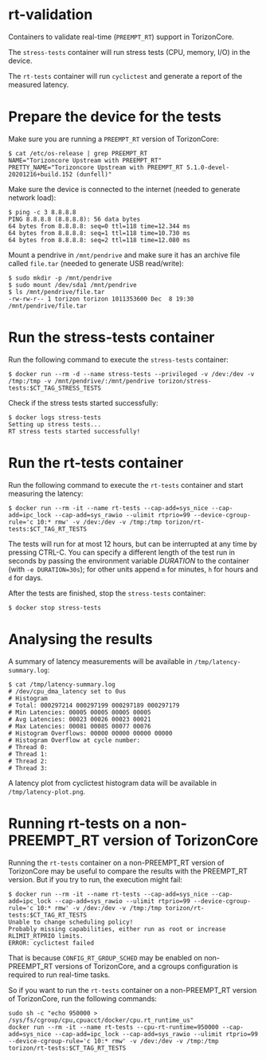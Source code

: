 # rt-validation

Containers to validate real-time (`PREEMPT_RT`) support in TorizonCore.

The `stress-tests` container will run stress tests (CPU, memory, I/O) in the device.

The `rt-tests` container will run `cyclictest` and generate a report of the measured latency.


# Prepare the device for the tests

Make sure you are running a `PREEMPT_RT` version of TorizonCore:
```
$ cat /etc/os-release | grep PREEMPT_RT
NAME="Torizoncore Upstream with PREEMPT_RT"
PRETTY_NAME="Torizoncore Upstream with PREEMPT_RT 5.1.0-devel-20201216+build.152 (dunfell)"
```

Make sure the device is connected to the internet (needed to generate network load):

```
$ ping -c 3 8.8.8.8
PING 8.8.8.8 (8.8.8.8): 56 data bytes
64 bytes from 8.8.8.8: seq=0 ttl=118 time=12.344 ms
64 bytes from 8.8.8.8: seq=1 ttl=118 time=10.730 ms
64 bytes from 8.8.8.8: seq=2 ttl=118 time=12.080 ms
```

Mount a pendrive in `/mnt/pendrive` and make sure it has an archive file called `file.tar` (needed to generate USB read/write):

```
$ sudo mkdir -p /mnt/pendrive
$ sudo mount /dev/sda1 /mnt/pendrive
$ ls /mnt/pendrive/file.tar
-rw-rw-r-- 1 torizon torizon 1011353600 Dec  8 19:30 /mnt/pendrive/file.tar
```


# Run the stress-tests container

Run the following command to execute the `stress-tests` container:

```
$ docker run --rm -d --name stress-tests --privileged -v /dev:/dev -v /tmp:/tmp -v /mnt/pendrive/:/mnt/pendrive torizon/stress-tests:$CT_TAG_STRESS_TESTS
```

Check if the stress tests started successfully:

```
$ docker logs stress-tests
Setting up stress tests...
RT stress tests started successfully!
```


# Run the rt-tests container

Run the following command to execute the `rt-tests` container and start measuring the latency:

```
$ docker run --rm -it --name rt-tests --cap-add=sys_nice --cap-add=ipc_lock --cap-add=sys_rawio --ulimit rtprio=99 --device-cgroup-rule='c 10:* rmw' -v /dev:/dev -v /tmp:/tmp torizon/rt-tests:$CT_TAG_RT_TESTS
```

The tests will run for at most 12 hours, but can be interrupted at any time by
pressing CTRL-C. You can specify a different length of the test run in seconds
by passing the environment variable *DURATION* to the container (with
`-e DURATION=30s`); for other units append `m` for minutes, `h` for hours and `d`
for days.

After the tests are finished, stop the `stress-tests` container:

```
$ docker stop stress-tests
```


# Analysing the results

A summary of latency measurements will be available in `/tmp/latency-summary.log`:

```
$ cat /tmp/latency-summary.log
# /dev/cpu_dma_latency set to 0us
# Histogram
# Total: 000297214 000297199 000297189 000297179
# Min Latencies: 00005 00005 00005 00005
# Avg Latencies: 00023 00026 00023 00021
# Max Latencies: 00081 00085 00077 00076
# Histogram Overflows: 00000 00000 00000 00000
# Histogram Overflow at cycle number:
# Thread 0:
# Thread 1:
# Thread 2:
# Thread 3:
```

A latency plot from cyclictest histogram data will be available in `/tmp/latency-plot.png`.


# Running rt-tests on a non-PREEMPT_RT version of TorizonCore

Running the `rt-tests` container on a non-PREEMPT_RT version of TorizonCore may be useful to compare the results with the PREEMPT_RT version. But if you try to run, the execution might fail:

```
$ docker run --rm -it --name rt-tests --cap-add=sys_nice --cap-add=ipc_lock --cap-add=sys_rawio --ulimit rtprio=99 --device-cgroup-rule='c 10:* rmw' -v /dev:/dev -v /tmp:/tmp torizon/rt-tests:$CT_TAG_RT_TESTS
Unable to change scheduling policy!
Probably missing capabilities, either run as root or increase RLIMIT_RTPRIO limits.
ERROR: cyclictest failed
```

That is because `CONFIG_RT_GROUP_SCHED` may be enabled on non-PREEMPT_RT versions of TorizonCore, and a cgroups configuration is required to run real-time tasks.

So if you want to run the `rt-tests` container on a non-PREEMPT_RT version of TorizonCore, run the following commands:

```
sudo sh -c "echo 950000 > /sys/fs/cgroup/cpu,cpuacct/docker/cpu.rt_runtime_us"
docker run --rm -it --name rt-tests --cpu-rt-runtime=950000 --cap-add=sys_nice --cap-add=ipc_lock --cap-add=sys_rawio --ulimit rtprio=99 --device-cgroup-rule='c 10:* rmw' -v /dev:/dev -v /tmp:/tmp torizon/rt-tests:$CT_TAG_RT_TESTS
```
